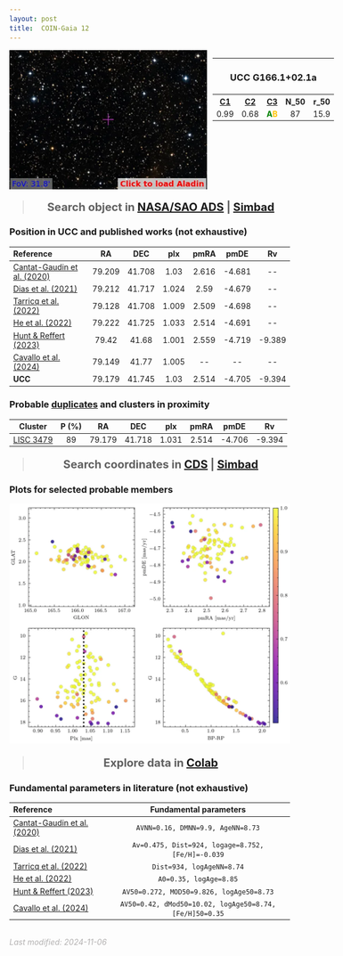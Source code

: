 ```yaml
---
layout: post
title:  COIN-Gaia 12
---
```

<div style="display: flex; justify-content: space-between; width:720px;height:250px">
<div style="text-align: center;">
<!-- WEBP image -->
<img id="myImage" src="https://raw.githubusercontent.com/ucc23/Q2P/main/plots/coingaia12_aladin.webp" alt="Clickable Image" style="width:355px;height:250px; cursor: pointer;">

<!-- Div to contain Aladin Lite viewer -->
<div id="aladin-lite-div" style="width:355px;height:250px;display:none;"></div>

<!-- Aladin Lite script (will be loaded after the image is clicked) -->
<script type="text/javascript">
// Function to load Aladin Lite after image click and hide the image
function loadAladinLiteAndHideImage() {
    // Dynamically load the Aladin Lite script
    let aladinScript = document.createElement('script');
    aladinScript.src = "https://aladin.cds.unistra.fr/AladinLite/api/v3/latest/aladin.js";
    aladinScript.charset = "utf-8";
    aladinScript.onload = function () {
        A.init.then(() => {
            let aladin = A.aladin('#aladin-lite-div', {survey:"P/DSS2/color", fov:0.53, target: "79.179 41.745"});
            // Remove the image
            document.getElementById('myImage').remove();
            // Hide the image
            //document.getElementById('myImage').style.visibility = "hidden";
            // Show the Aladin Lite viewer
            document.getElementById('aladin-lite-div').style.display = 'block';
        });
     };
    document.head.appendChild(aladinScript);
}
// Event listener for image click
document.getElementById('myImage').addEventListener('click', loadAladinLiteAndHideImage);
</script>
</div>
<!-- Left block -->

<table style="text-align: center; width:355px;height:250px;">
  <!-- Row 1 (title) -->
  <tr>
    <td colspan="5"><h3>UCC G166.1+02.1a</h3></td>
  </tr>
  <!-- Row 2 -->
  <tr>
    <th><a href="https://ucc.ar/faq#what-are-the-c1-c2-and-c3-parameters" title="Photometric class">C1</a></th>
    <th><a href="https://ucc.ar/faq#what-are-the-c1-c2-and-c3-parameters" title="Density class">C2</a></th>
    <th><a href="https://ucc.ar/faq#what-are-the-c1-c2-and-c3-parameters" title="Combined class">C3</a></th>
    <th><div title="Stars with membership probability >50%">N_50</div></th>
    <th><div title="Radius that contains half the members [arcmin]">r_50</div></th>
  </tr>
  <!-- Row 3 -->
  <tr>
    <td>0.99</td>
    <td>0.68</td>
    <td><span style="color: green; font-weight: bold;">A</span><span style="color: #FFC300; font-weight: bold;">B</span></td>
    <td>87</td>
    <td>15.9</td>
  </tr>
</table>
</div>

> <p style="text-align:center; font-weight: bold; font-size:20px">Search object in <a href="https://ui.adsabs.harvard.edu/search/q=%20collection%3Aastronomy%20body%3A%22COIN-Gaia%2012%22&sort=date%20desc%2C%20bibcode%20desc&p_=0" target="_blank">NASA/SAO ADS</a> | <a href="https://simbad.cds.unistra.fr/simbad/sim-id-refs?Ident=coingaia12" target="_blank">Simbad</a></p>


### Position in UCC and published works (not exhaustive)

| Reference    | RA    | DEC   | plx  | pmRA  | pmDE   |  Rv  |
| :---         | :---: | :---: | :---: | :---: | :---: | :---: |
|[Cantat-Gaudin et al. (2020)](https://ui.adsabs.harvard.edu/abs/2020A%26A...640A...1C) | 79.209 | 41.708 | 1.03 | 2.616 | -4.681 | -- |
|[Dias et al. (2021)](https://ui.adsabs.harvard.edu/abs/2021MNRAS.504..356D) | 79.212 | 41.717 | 1.024 | 2.59 | -4.679 | -- |
|[Tarricq et al. (2022)](https://ui.adsabs.harvard.edu/abs/2022A%26A...659A..59T) | 79.128 | 41.708 | 1.009 | 2.509 | -4.698 | -- |
|[He et al. (2022)](https://ui.adsabs.harvard.edu/abs/2022ApJS..262....7H) | 79.222 | 41.725 | 1.033 | 2.514 | -4.691 | -- |
|[Hunt & Reffert (2023)](https://ui.adsabs.harvard.edu/abs/2023A%26A...673A.114H) | 79.42 | 41.68 | 1.001 | 2.559 | -4.719 | -9.389 |
|[Cavallo et al. (2024)](https://ui.adsabs.harvard.edu/abs/2024AJ....167...12C) | 79.149 | 41.77 | 1.005 | -- | -- | -- |
| **UCC** |79.179 | 41.745 | 1.03 | 2.514 | -4.705 | -9.394 |


### Probable <a href="https://ucc.ar/faq#probable-duplicates" title="See FAQ for definition of proximity">duplicates</a> and clusters in proximity

| Cluster | P (%) | RA    | DEC   | plx   | pmRA  | pmDE  | Rv    |
| :---:   | :---: | :---: | :---: | :---: | :---: | :---: | :---: |
|[LISC 3479](/_clusters/lisc3479/)| 89 | 79.179 | 41.718 | 1.031 | 2.514 | -4.706 | -9.394 |

> <p style="text-align:center; font-weight: bold; font-size:20px">Search coordinates in <a href="https://cdsportal.u-strasbg.fr/?target=79.179,+41.745" target="_blank">CDS</a> | <a href="https://simbad.cds.unistra.fr/mobile/object_list.html?coord=79.179%2041.745&output=json&radius=5&userEntry=coingaia12" target="_blank">Simbad</a></p>

### Plots for selected probable members

![CLUSTER](https://raw.githubusercontent.com/ucc23/Q2P/main/plots/coingaia12.webp)


> <p style="text-align:center; font-weight: bold; font-size:20px">Explore data in <a href="https://colab.research.google.com/github/UCC23/Q2P/blob/master/notebooks/coingaia12.ipynb" target="_blank">Colab</a></p>


### Fundamental parameters in literature (not exhaustive)

| Reference |  Fundamental parameters |
| :---         |     :---:      |
| [Cantat-Gaudin et al. (2020)](https://ui.adsabs.harvard.edu/abs/2020A%26A...640A...1C) | `AVNN=0.16, DMNN=9.9, AgeNN=8.73` |
| [Dias et al. (2021)](https://ui.adsabs.harvard.edu/abs/2021MNRAS.504..356D) | `Av=0.475, Dist=924, logage=8.752, [Fe/H]=-0.039` |
| [Tarricq et al. (2022)](https://ui.adsabs.harvard.edu/abs/2022A%26A...659A..59T) | `Dist=934, logAgeNN=8.74` |
| [He et al. (2022)](https://ui.adsabs.harvard.edu/abs/2022ApJS..262....7H) | `A0=0.35, logAge=8.85` |
| [Hunt & Reffert (2023)](https://ui.adsabs.harvard.edu/abs/2023A%26A...673A.114H) | `AV50=0.272, MOD50=9.826, logAge50=8.73` |
| [Cavallo et al. (2024)](https://ui.adsabs.harvard.edu/abs/2024AJ....167...12C) | `AV50=0.42, dMod50=10.02, logAge50=8.74, [Fe/H]50=0.35` |

<br>
<font color="b3b1b1"><i>Last modified: 2024-11-06</i></font>
